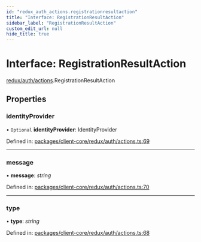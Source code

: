 ```yaml
---
id: "redux_auth_actions.registrationresultaction"
title: "Interface: RegistrationResultAction"
sidebar_label: "RegistrationResultAction"
custom_edit_url: null
hide_title: true
---
```


# Interface: RegistrationResultAction

[redux/auth/actions](../modules/redux_auth_actions.md).RegistrationResultAction

## Properties

### identityProvider

• `Optional` **identityProvider**: IdentityProvider

Defined in: [packages/client-core/redux/auth/actions.ts:69](https://github.com/xr3ngine/xr3ngine/blob/66a84a950/packages/client-core/redux/auth/actions.ts#L69)

___

### message

• **message**: *string*

Defined in: [packages/client-core/redux/auth/actions.ts:70](https://github.com/xr3ngine/xr3ngine/blob/66a84a950/packages/client-core/redux/auth/actions.ts#L70)

___

### type

• **type**: *string*

Defined in: [packages/client-core/redux/auth/actions.ts:68](https://github.com/xr3ngine/xr3ngine/blob/66a84a950/packages/client-core/redux/auth/actions.ts#L68)
